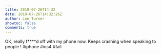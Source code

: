```yaml
---
title: 2010-07-26T14-32
date: 2010-07-26T14:32:26Z
author: Lee Turner
showtoc: false
comments: true
---
```


OK, really f****d off with my phone now.  Keeps crashing when speaking to people ! #iphone #ios4 #fail

